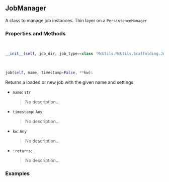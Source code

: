 ## <a id="McUtils.McUtils.Scaffolding.Jobs.JobManager">JobManager</a>
A class to manage job instances.
Thin layer on a `PersistenceManager`

### Properties and Methods
<a id="McUtils.McUtils.Scaffolding.Jobs.JobManager.__init__" class="docs-object-method">&nbsp;</a>
```python
__init__(self, job_dir, job_type=<class 'McUtils.McUtils.Scaffolding.Jobs.Job'>): 
```

<a id="McUtils.McUtils.Scaffolding.Jobs.JobManager.job" class="docs-object-method">&nbsp;</a>
```python
job(self, name, timestamp=False, **kw): 
```
Returns a loaded or new job with the given name and settings
- `name`: `str`
    >No description...
- `timestamp`: `Any`
    >No description...
- `kw`: `Any`
    >No description...
- `:returns`: `_`
    >No description...

### Examples


